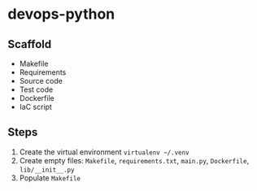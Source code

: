 # devops-python

## Scaffold
* Makefile
* Requirements
* Source code
* Test code
* Dockerfile
* IaC script

## Steps
1. Create the virtual environment `virtualenv ~/.venv`
2. Create empty files: `Makefile`, `requirements.txt`, `main.py`, `Dockerfile`, `lib/__init__.py`
3. Populate `Makefile`


